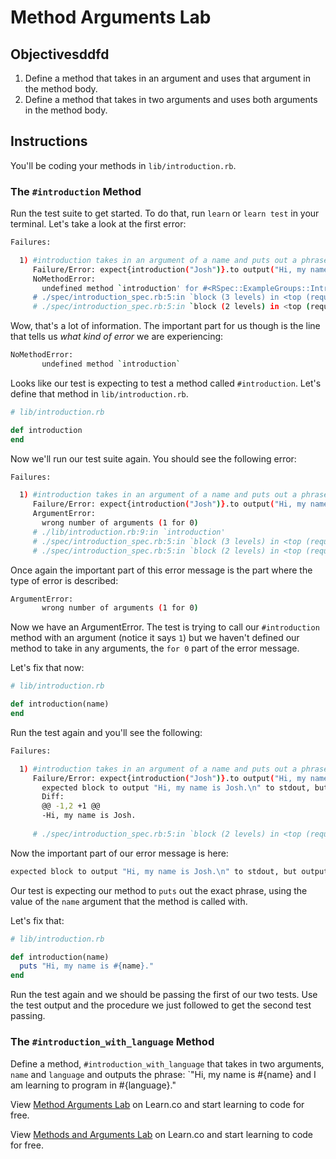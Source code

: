 # Method Arguments Lab

## Objectivesddfd

1. Define a method that takes in an argument and uses that argument in the method body. 
2. Define a method that takes in two arguments and uses both arguments in the method body. 

## Instructions

You'll be coding your methods in `lib/introduction.rb`. 

### The `#introduction` Method

Run the test suite to get started. To do that, run `learn` or `learn test` in your terminal. Let's take a look at the first error:

```bash
Failures:

  1) #introduction takes in an argument of a name and puts out a phrase with that name using string interpolation
     Failure/Error: expect{introduction("Josh")}.to output("Hi, my name is Josh.\n").to_stdout
     NoMethodError:
       undefined method `introduction' for #<RSpec::ExampleGroups::Introduction:0x007fdbc499a938>
     # ./spec/introduction_spec.rb:5:in `block (3 levels) in <top (required)>'
     # ./spec/introduction_spec.rb:5:in `block (2 levels) in <top (required)>'
```

Wow, that's a lot of information. The important part for us though is the line that tells us *what kind of error* we are experiencing:

```bash
NoMethodError:
       undefined method `introduction`
```

Looks like our test is expecting to test a method called `#introduction`. Let's define that method in `lib/introduction.rb`.

```ruby
# lib/introduction.rb

def introduction
end
```

Now we'll run our test suite again. You should see the following error:

```bash
Failures:

  1) #introduction takes in an argument of a name and puts out a phrase with that name using string interpolation
     Failure/Error: expect{introduction("Josh")}.to output("Hi, my name is Josh.\n").to_stdout
     ArgumentError:
       wrong number of arguments (1 for 0)
     # ./lib/introduction.rb:9:in `introduction'
     # ./spec/introduction_spec.rb:5:in `block (3 levels) in <top (required)>'
     # ./spec/introduction_spec.rb:5:in `block (2 levels) in <top (required)>'


```

Once again the important part of this error message is the part where the type of error is described:

```bash
ArgumentError:
       wrong number of arguments (1 for 0)
```

Now we have an ArgumentError. The test is trying to call our `#introduction` method with an argument (notice it says `1`) but we haven't defined our method to take in any arguments, the `for 0` part of the error message.

Let's fix that now:

```ruby
# lib/introduction.rb

def introduction(name)
end
```

Run the test again and you'll see the following:

```bash
Failures:

  1) #introduction takes in an argument of a name and puts out a phrase with that name using string interpolation
     Failure/Error: expect{introduction("Josh")}.to output("Hi, my name is Josh.\n").to_stdout
       expected block to output "Hi, my name is Josh.\n" to stdout, but output nothing
       Diff:
       @@ -1,2 +1 @@
       -Hi, my name is Josh.
       
     # ./spec/introduction_spec.rb:5:in `block (2 levels) in <top (required)>'

```

Now the important part of our error message is here:

```bash
expected block to output "Hi, my name is Josh.\n" to stdout, but output nothing
```

Our test is expecting our method to `puts` out the exact phrase, using the value of the `name` argument that the method is called with. 

Let's fix that:

```ruby
# lib/introduction.rb

def introduction(name)
  puts "Hi, my name is #{name}."
end
```

Run the test again and we should be passing the first of our two tests. Use the test output and the procedure we just followed to get the second test passing. 


### The `#introduction_with_language` Method

Define a method, `#introduction_with_language` that takes in two arguments, `name` and `language` and outputs the phrase: `"Hi, my name is #{name} and I am learning to program in #{language}."

<p data-visibility='hidden'>View <a href='https://learn.co/lessons/method-arguments-lab' title='Method Arguments Lab'>Method Arguments Lab</a> on Learn.co and start learning to code for free.</p>

<p class='util--hide'>View <a href='https://learn.co/lessons/method-arguments-lab'>Methods and Arguments Lab</a> on Learn.co and start learning to code for free.</p>

